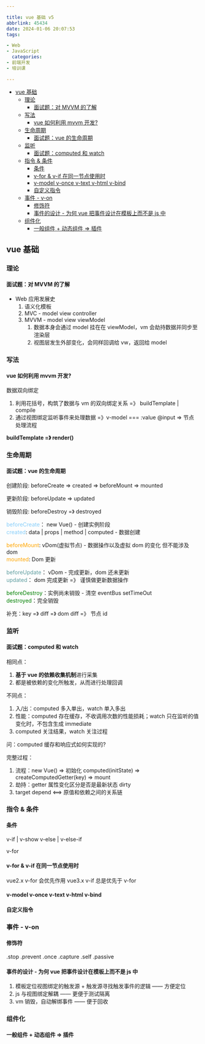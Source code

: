 ```yaml
---

title: vue 基础 v5
abbrlink: 45434
date: 2024-01-06 20:07:53
tags:

- Web
- JavaScript
  categories:
- 前端开发
- 培训课

---
```


<!-- more -->

- [vue 基础](#vue-基础)
  - [理论](#理论)
    - [面试题：对 MVVM 的了解](#面试题对-mvvm-的了解)
  - [写法](#写法)
    - [vue 如何利用 mvvm 开发?](#vue-如何利用-mvvm-开发)
  - [生命周期](#生命周期)
    - [面试题：vue 的生命周期](#面试题vue-的生命周期)
  - [监听](#监听)
    - [面试题：computed 和 watch](#面试题computed-和-watch)
  - [指令 \& 条件](#指令--条件)
    - [条件](#条件)
    - [v-for \& v-if 在同一节点使用时](#v-for--v-if-在同一节点使用时)
    - [v-model v-once v-text v-html v-bind](#v-model-v-once-v-text-v-html-v-bind)
    - [自定义指令](#自定义指令)
  - [事件 - v-on](#事件---v-on)
    - [修饰符](#修饰符)
    - [事件的设计 - 为何 vue 把事件设计在模板上而不是 js 中](#事件的设计---为何-vue-把事件设计在模板上而不是-js-中)
  - [组件化](#组件化)
    - [一般组件 + 动态组件 =\> 插件](#一般组件--动态组件--插件)

## vue 基础

### 理论

#### 面试题：对 MVVM 的了解

- Web 应用发展史
  1. 语义化模板
  2. MVC - model view controller
  3. MVVM - model view viewModel
     1. 数据本身会通过 model 挂在在 viewModel，vm 会劫持数据并同步至渲染层
     2. 视图层发生外部变化，会同样回调给 vw，返回给 model

### 写法

#### vue 如何利用 mvvm 开发?

数据双向绑定

1. 利用花括号，构筑了数据与 vm 的双向绑定关系 =》 buildTemplate | compile
2. 通过视图绑定监听事件来处理数据 =》v-model === :value @input => 节点处理流程

**buildTemplate =》 render()**

### 生命周期

#### 面试题：vue 的生命周期

创建阶段: beforeCreate => created => beforeMount => mounted

更新阶段: beforeUpdate => updated

销毁阶段: beforeDestroy =》 destroyed

<font color=LightSkyBlue>beforeCreate</font>： new Vue() - 创建实例阶段  
<font color=LightSkyBlue>created</font>: data | props | method | computed - 数据创建

<font color=orange>beforeMount</font>: vDom(虚拟节点) - 数据操作以及虚拟 dom 的变化 但不能涉及 dom  
<font color=orange>mounted</font>: Dom 更新

<font color=CadetBlue>beforeUpdate</font>： vDom - 完成更新，dom 还未更新  
<font color=CadetBlue>updated</font>： dom 完成更新 =》 谨慎做更新数据操作

<font color=Green>beforeDestroy</font>：实例尚未销毁 - 清空 eventBus setTimeOut  
<font color=Green>destroyed</font>：完全销毁

补充：key =》 diff =》 dom diff =》 节点 id

### 监听

#### 面试题：computed 和 watch

相同点：

1. **基于 vue 的依赖收集机制**进行采集
2. 都是被依赖的变化所触发，从而进行处理回调

不同点：

1. 入/出：computed 多入单出，watch 单入多出
2. 性能：computed 存在缓存，不收调用次数的性能损耗；watch 只在监听的值变化时，不包含生成 immediate
3. computed 关注结果，watch 关注过程

问：computed 缓存和响应式如何实现的?

完整过程：

1. 流程：new Vue() => 初始化 computed(initState) => createComputedGetter(key) => mount
2. 劫持：getter 属性变化区分是否是最新状态 dirty
3. target depend <==> 原值和依赖之间的关系链

### 指令 & 条件

#### 条件

v-if | v-show
v-else | v-else-if

v-for

#### v-for & v-if 在同一节点使用时

vue2.x v-for 会优先作用
vue3.x v-if 总是优先于 v-for

#### v-model v-once v-text v-html v-bind

#### 自定义指令

### 事件 - v-on

#### 修饰符

.stop .prevent .once .capture .self .passive

#### 事件的设计 - 为何 vue 把事件设计在模板上而不是 js 中

1. 模板定位视图绑定的触发源 + 触发源寻找触发事件的逻辑 —— 方便定位
2. js 与视图绑定解耦 —— 更便于测试隔离
3. vm 销毁，自动解绑事件 —— 便于回收

### 组件化

#### 一般组件 + 动态组件 => 插件
